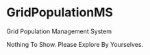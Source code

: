 # GridPopulationMS
Grid Population Management System

Nothing To Show.
Please Explore By Yourselves.
